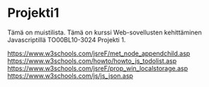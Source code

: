# Projekti1
 Tämä on muistilista. Tämä on kurssi Web-sovellusten kehittäminen Javascriptillä TO00BL10-3024 Projekti 1.

https://www.w3schools.com/jsreF/met_node_appendchild.asp
https://www.w3schools.com/howto/howto_js_todolist.asp
https://www.w3schools.com/jsreF/prop_win_localstorage.asp
https://www.w3schools.com/js/js_json.asp